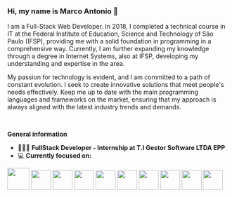 ### Hi, my name is Marco Antonio  👋
I am a Full-Stack Web Developer. In 2018, I completed a technical course in IT at the Federal Institute of Education, Science and Technology of São Paulo (IFSP), providing me with a solid foundation in programming in a comprehensive way. Currently, I am further expanding my knowledge through a degree in Internet Systems, also at IFSP, developing my understanding and expertise in the area.

My passion for technology is evident, and I am committed to a path of constant evolution. I seek to create innovative solutions that meet people's needs effectively. Keep me up to date with the main programming languages ​​and frameworks on the market, ensuring that my approach is always aligned with the latest industry trends and demands.


<br>

**General information**

- 👨🏻‍💻  **FullStack Developer - Internship at T.I Gestor Software LTDA EPP**
- 💻  **Currently focused on:**
<div>
 <img width="50" heigth="50" src="https://cdn.jsdelivr.net/gh/devicons/devicon/icons/vuejs/vuejs-original.svg" /> 
 <img width="45" heigth="30" src="https://cdn.jsdelivr.net/gh/devicons/devicon/icons/vuetify/vuetify-original.svg" /> 
 <img width="45" heigth="30" src="https://cdn.jsdelivr.net/gh/devicons/devicon/icons/nuxtjs/nuxtjs-original.svg" />
 <img width="45" heigth="30" src="https://cdn.jsdelivr.net/gh/devicons/devicon/icons/sass/sass-original.svg" />
 <img width="45" heigth="30" src="https://cdn.jsdelivr.net/gh/devicons/devicon/icons/react/react-original.svg" />
  <img width="45" heigth="30" src="https://cdn.jsdelivr.net/gh/devicons/devicon/icons/typescript/typescript-original.svg" />
 <img width="45" heigth="30" src="https://cdn.jsdelivr.net/gh/devicons/devicon/icons/bootstrap/bootstrap-original.svg" />      
 <img width="45" heigth="30" src="https://blog.kakaocdn.net/dn/bJnCEB/btrwJwIaH3z/K0E3JkariSbVpxDywoWw11/img.png" />
 <img width="45" heigth="30" src="https://cdn.jsdelivr.net/gh/devicons/devicon/icons/java/java-original.svg" />          
 <img width="45" heigth="30" src="https://cdn.jsdelivr.net/gh/devicons/devicon/icons/spring/spring-original.svg" />
          

</div>

          
          
           
